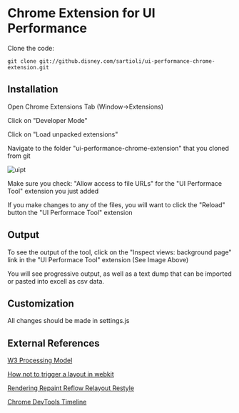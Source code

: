Chrome Extension for UI Performance
===================================

Clone the code:

    git clone git://github.disney.com/sartioli/ui-performance-chrome-extension.git

## Installation

Open Chrome Extensions Tab (Window->Extensions)

Click on "Developer Mode"

Click on "Load unpacked extensions"

Navigate to the folder "ui-performance-chrome-extension" that you cloned from git

![uipt](https://github.disney.com/sartioli/ui-performance-chrome-extension/raw/master/uipt.png "uipt")

Make sure you check: "Allow access to file URLs" for the "UI Performace Tool" extension you just added

If you make changes to any of the files, you will want to click the "Reload" button the "UI Performace Tool" extension

## Output

To see the output of the tool, click on the "Inspect views: background page" link in the "UI Performace Tool" extension (See Image Above)

You will see progressive output, as well as a text dump that can be imported or pasted into excell as csv data.

## Customization

All changes should be made in settings.js

## External References

[W3 Processing Model](http://www.w3.org/TR/navigation-timing/#processing-model)

[How not to trigger a layout in webkit](http://gent.ilcore.com/2011/03/how-not-to-trigger-layout-in-webkit.html)

[Rendering Repaint Reflow Relayout Restyle](http://www.phpied.com/rendering-repaint-reflowrelayout-restyle/)

[Chrome DevTools Timeline](https://developers.google.com/chrome-developer-tools/docs/timeline)

